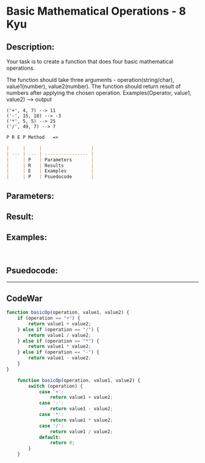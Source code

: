 # Basic Mathematical Operations - 8 Kyu

## Description:

Your task is to create a function that does four basic mathematical operations.

The function should take three arguments - operation(string/char), value1(number), value2(number).
The function should return result of numbers after applying the chosen operation.
Examples(Operator, value1, value2) --> output

	('+', 4, 7) --> 11
	('-', 15, 18) --> -3
	('*', 5, 5) --> 25
	('/', 49, 7) --> 7


```md
P R E P Method   =>

|     |     |                  |
| --- | --- | ---------------- |
|     | P   | Parameters       |
|     | R   | Results          |
|     | E   | Examples         |
|     | P   | Psuedocode       |
```
## Parameters: 

## Result: 

## Examples: 
```js
  
```
## Psuedocode: 


---


## CodeWar

```js
function basicOp(operation, value1, value2) {
	if (operation == "+") {
		return value1 + value2;
	} else if (operation == "/") {
		return value1 / value2;
	} else if (operation == "*") {
		return value1 * value2;
	} else if (operation == "-") {
		return value1 - value2;
	}
}
```
```js
	function basicOp(operation, value1, value2) {
		switch (operation) {
			case '+':
				return value1 + value2;
			case '-':
				return value1 - value2;
			case '*':
				return value1 * value2;
			case '/':
				return value1 / value2;
			default:
				return 0;
		}
	}
```